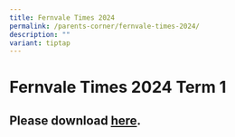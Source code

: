 ```yaml
---
title: Fernvale Times 2024
permalink: /parents-corner/fernvale-times-2024/
description: ""
variant: tiptap
---
```

<h1><strong>Fernvale Times 2024 Term 1</strong></h1>
<h2>Please download <a href="/files/Fernvale_Times_2024_Term_1_compressed.pdf" rel="noopener noreferrer nofollow" target="_blank">here</a>.</h2>
<p></p>